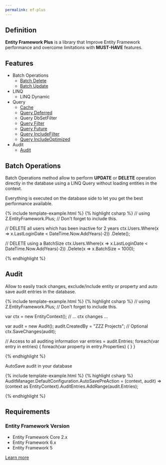 ```yaml
---
permalink: ef-plus 
---
```


## Definition

**Entity Framework Plus** is a library that Improve Entity Framework performance and overcome limitations with **MUST-HAVE** features.

## Features

- Batch Operations
  - [Batch Delete](/batch-delete)
  - [Batch Update](/batch-update)
- LINQ
  - LINQ Dynamic
- Query
  - [Cache](/cache)
  - [Query Deferred](/deferred-query)
  - Query DbSetFilter
  - [Query Filter](/filter)
  - [Query Future](/future)
  - [Query IncludeFilter](/include-filter)
  - [Query IncludeOptimized](/include-optimized)
- Audit
  - [Audit](/audit)

## Batch Operations

Batch Operations method allow to perform **UPDATE** or **DELETE** operation directly in the database using a LINQ Query without loading entities in the context.

Everything is executed on the database side to let you get the best performance available.

{% include template-example.html %} 
{% highlight csharp %}
// using Z.EntityFramework.Plus; // Don't forget to include this.

// DELETE all users which has been inactive for 2 years
ctx.Users.Where(x => x.LastLoginDate < DateTime.Now.AddYears(-2))
         .Delete();

// DELETE using a BatchSize
ctx.Users.Where(x => x.LastLoginDate < DateTime.Now.AddYears(-2))
         .Delete(x => x.BatchSize = 1000);

{% endhighlight %}


## Audit

Allow to easily track changes, exclude/include entity or property and auto save audit entries in the database.

{% include template-example.html %} 
{% highlight csharp %}
// using Z.EntityFramework.Plus; // Don't forget to include this.

var ctx = new EntityContext();
// ... ctx changes ...

var audit = new Audit();
audit.CreatedBy = "ZZZ Projects"; // Optional
ctx.SaveChanges(audit);

// Access to all auditing information
var entries = audit.Entries;
foreach(var entry in entries)
{
    foreach(var property in entry.Properties)
    {
    }
}

{% endhighlight %}

AutoSave audit in your database

{% include template-example.html %} 
{% highlight csharp %}
AuditManager.DefaultConfiguration.AutoSavePreAction = (context, audit) =>
    (context as EntityContext).AuditEntries.AddRange(audit.Entries);

{% endhighlight %}

## Requirements

### Entity Framework Version

 - Entity Framework Core 2.x
 - Entity Framework 6.x
 - Entity Framework 5

[Learn more](http://entityframework-plus.net/)
